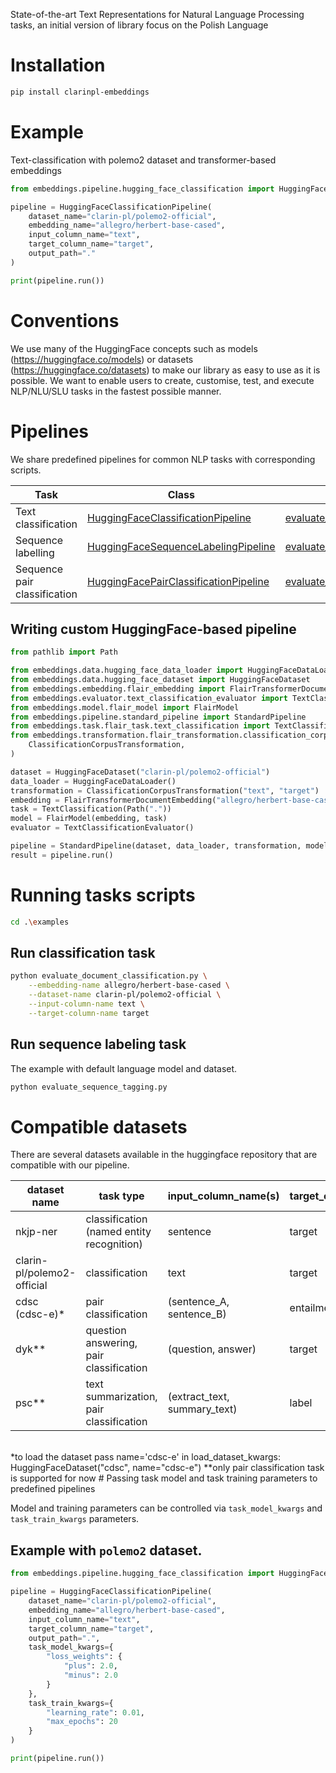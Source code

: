 State-of-the-art Text Representations for Natural Language Processing tasks, an initial version of library focus on the Polish Language

# Installation

```bash
pip install clarinpl-embeddings
```

# Example

Text-classification with polemo2 dataset and transformer-based embeddings

```python
from embeddings.pipeline.hugging_face_classification import HuggingFaceClassificationPipeline

pipeline = HuggingFaceClassificationPipeline(
    dataset_name="clarin-pl/polemo2-official",
    embedding_name="allegro/herbert-base-cased",
    input_column_name="text",
    target_column_name="target",
    output_path="."
)

print(pipeline.run())

```

# Conventions

We use many of the HuggingFace concepts such as models (https://huggingface.co/models) or  datasets (https://huggingface.co/datasets) to make our library as easy to use as it is possible. We want to enable users to create, customise, test, and execute NLP/NLU/SLU tasks in the fastest possible manner.


# Pipelines

We share predefined pipelines for common NLP tasks with corresponding scripts.

| Task | Class | Script |
| ---- | ---- | ---- |
| Text classification | [HuggingFaceClassificationPipeline](embeddings/pipeline/hugging_face_classification.py) | [evaluate_document_classification.py](examples/evaluate_document_classification.py) |
| Sequence labelling | [HuggingFaceSequenceLabelingPipeline](embeddings/pipeline/hugging_face_sequence_labeling.py) | [evaluate_sequence_labelling.py](examples/evaluate_sequence_labelling.py) |
| Sequence pair classification | [HuggingFacePairClassificationPipeline](embeddings/pipeline/hugging_face_pair_classification.py)| [evaluate_document_pair_classification.py](examples/evaluate_document_pair_classification.py) |

 
## Writing custom HuggingFace-based pipeline

```python
from pathlib import Path

from embeddings.data.hugging_face_data_loader import HuggingFaceDataLoader
from embeddings.data.hugging_face_dataset import HuggingFaceDataset
from embeddings.embedding.flair_embedding import FlairTransformerDocumentEmbedding
from embeddings.evaluator.text_classification_evaluator import TextClassificationEvaluator
from embeddings.model.flair_model import FlairModel
from embeddings.pipeline.standard_pipeline import StandardPipeline
from embeddings.task.flair_task.text_classification import TextClassification
from embeddings.transformation.flair_transformation.classification_corpus_transformation import (
    ClassificationCorpusTransformation,
)

dataset = HuggingFaceDataset("clarin-pl/polemo2-official")
data_loader = HuggingFaceDataLoader()
transformation = ClassificationCorpusTransformation("text", "target")
embedding = FlairTransformerDocumentEmbedding("allegro/herbert-base-cased")
task = TextClassification(Path("."))
model = FlairModel(embedding, task)
evaluator = TextClassificationEvaluator()

pipeline = StandardPipeline(dataset, data_loader, transformation, model, evaluator)
result = pipeline.run()
```

# Running tasks scripts

```bash
cd .\examples
```

## Run classification task

```bash
python evaluate_document_classification.py \
    --embedding-name allegro/herbert-base-cased \
    --dataset-name clarin-pl/polemo2-official \
    --input-column-name text \
    --target-column-name target

```

## Run sequence labeling task

The example with default language model and dataset. 

```bash
python evaluate_sequence_tagging.py
```

# Compatible datasets
There are several datasets available in the huggingface repository that are 
compatible with our pipeline.

| dataset name               	| task type                                 	| input_column_name(s)       	| target_column_name  	| url                                                        	|
|----------------------------	|-------------------------------------------	|----------------------------	|---------------------	|------------------------------------------------------------	|
| nkjp-ner                   	| classification (named entity recognition) 	| sentence                   	| target              	| https://huggingface.co/datasets/nkjp-ner                   	|
| clarin-pl/polemo2-official 	| classification                            	| text                       	| target              	| https://huggingface.co/datasets/clarin-pl/polemo2-official 	|
| cdsc<br>(cdsc-e)*             | pair classification                       	| (sentence_A, sentence_B)   	| entailment_judgment 	| https://huggingface.co/datasets/cdsc                       	|
| dyk**                        	| question answering, pair classification   	| (question, answer)           	| target              	| https://huggingface.co/datasets/dyk                        	|
| psc**                        	| text summarization, pair classification   	| (extract_text, summary_text) 	| label               	| https://huggingface.co/datasets/psc                        	|
<br />
*to load the dataset pass name='cdsc-e' in load_dataset_kwargs: HuggingFaceDataset("cdsc", name="cdsc-e")   
**only pair classification task is supported for now 
# Passing task model and task training parameters to predefined pipelines

Model and training parameters can be controlled via `task_model_kwargs` and 
`task_train_kwargs` parameters. 

## Example with `polemo2` dataset.   

```python
from embeddings.pipeline.hugging_face_classification import HuggingFaceClassificationPipeline

pipeline = HuggingFaceClassificationPipeline(
    dataset_name="clarin-pl/polemo2-official",
    embedding_name="allegro/herbert-base-cased",
    input_column_name="text",
    target_column_name="target",
    output_path=".",
    task_model_kwargs={
        "loss_weights": {
            "plus": 2.0,
            "minus": 2.0
        }
    },
    task_train_kwargs={
        "learning_rate": 0.01,
        "max_epochs": 20
    }
)

print(pipeline.run())
```
